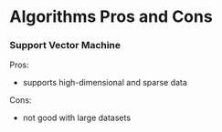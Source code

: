# Algorithms Pros and Cons

### Support Vector Machine
Pros:
- supports high-dimensional and sparse data

Cons:
- not good with large datasets